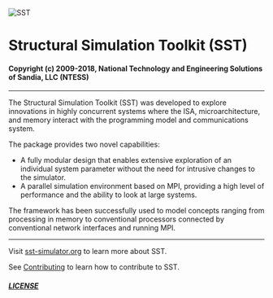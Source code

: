 ![SST](http://sst-simulator.org/img/sst-logo-small.png)

# Structural Simulation Toolkit (SST)

#### Copyright (c) 2009-2018, National Technology and Engineering Solutions of Sandia, LLC (NTESS)

---

The Structural Simulation Toolkit (SST) was developed to explore innovations in highly concurrent systems where the ISA, microarchitecture, and memory interact with the programming model and communications system.

The package provides two novel capabilities: 
- A fully modular design that enables extensive exploration of an individual system parameter without the need for intrusive changes to the simulator.
- A parallel simulation environment based on MPI, providing  a high level of performance and the ability to look at large systems.

The framework has been successfully used to model concepts ranging from processing in memory to conventional processors connected by conventional network interfaces and running MPI.

---

Visit [sst-simulator.org](http://sst-simulator.org) to learn more about SST.

See [Contributing](https://github.com/sstsimulator/sst-core/blob/devel/CONTRIBUTING.md) to learn how to contribute to SST.

##### [LICENSE](https://github.com/sstsimulator/sst-core/blob/devel/LICENSE)
